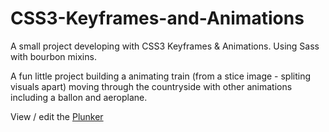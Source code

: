 # CSS3-Keyframes-and-Animations
A small project developing with CSS3 Keyframes &amp; Animations. Using Sass with bourbon mixins.

A fun little project building a animating train (from a stice image - spliting visuals apart) moving through the countryside with other animations including a ballon and aeroplane. 

View / edit the <a href="http://plnkr.co/edit/wHb6PN?p=preview" title="Plunker">Plunker</a>
